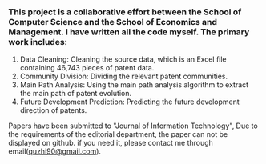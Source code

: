 ### This project is a collaborative effort between the School of Computer Science and the School of Economics and Management. I have written all the code myself. The primary work includes:
1. Data Cleaning: Cleaning the source data, which is an Excel file containing 46,743 pieces of patent data.
2. Community Division: Dividing the relevant patent communities.
3. Main Path Analysis: Using the main path analysis algorithm to extract the main path of patent evolution.
4. Future Development Prediction: Predicting the future development direction of patents.

Papers have been submitted to "Journal of Information Technology", Due to the requirements of the editorial department, the paper can not be displayed on github. if you need it, please contact me through email(quzhi90@gmail.com).
